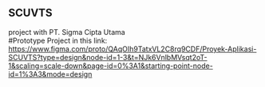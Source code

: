 ## SCUVTS
project with PT. Sigma Cipta Utama <br>
#Prototype Project in this link: https://www.figma.com/proto/QAqOIh9TatxVL2C8rq9CDF/Proyek-Aplikasi-SCUVTS?type=design&node-id=1-3&t=NJk6VnlbMVsqt2oT-1&scaling=scale-down&page-id=0%3A1&starting-point-node-id=1%3A3&mode=design
